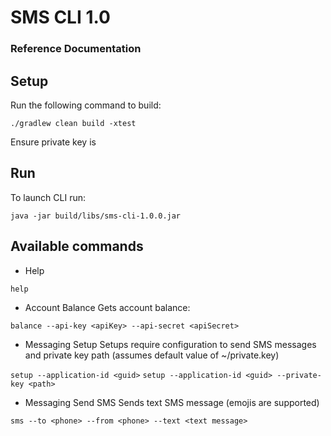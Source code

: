 # SMS CLI 1.0

### Reference Documentation

## Setup
Run the following command to build:

`./gradlew clean build -xtest`

Ensure private key is

## Run
To launch CLI run:

`java -jar build/libs/sms-cli-1.0.0.jar`

## Available commands

* Help

`help`

* Account Balance
Gets account balance:

`balance --api-key <apiKey> --api-secret <apiSecret>`

* Messaging Setup
Setups require configuration to send SMS messages and private key path (assumes default value of ~/private.key)

`setup --application-id <guid>`
`setup --application-id <guid> --private-key <path>`

* Messaging Send SMS
Sends text SMS message (emojis are supported)

`sms --to <phone> --from <phone> --text <text message>`

